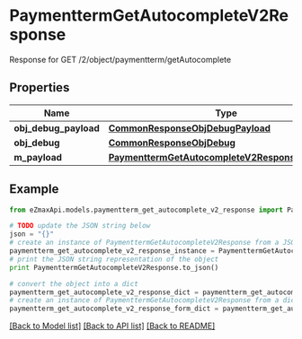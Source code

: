 # PaymenttermGetAutocompleteV2Response

Response for GET /2/object/paymentterm/getAutocomplete

## Properties

Name | Type | Description | Notes
------------ | ------------- | ------------- | -------------
**obj_debug_payload** | [**CommonResponseObjDebugPayload**](CommonResponseObjDebugPayload.md) |  | 
**obj_debug** | [**CommonResponseObjDebug**](CommonResponseObjDebug.md) |  | [optional] 
**m_payload** | [**PaymenttermGetAutocompleteV2ResponseMPayload**](PaymenttermGetAutocompleteV2ResponseMPayload.md) |  | 

## Example

```python
from eZmaxApi.models.paymentterm_get_autocomplete_v2_response import PaymenttermGetAutocompleteV2Response

# TODO update the JSON string below
json = "{}"
# create an instance of PaymenttermGetAutocompleteV2Response from a JSON string
paymentterm_get_autocomplete_v2_response_instance = PaymenttermGetAutocompleteV2Response.from_json(json)
# print the JSON string representation of the object
print PaymenttermGetAutocompleteV2Response.to_json()

# convert the object into a dict
paymentterm_get_autocomplete_v2_response_dict = paymentterm_get_autocomplete_v2_response_instance.to_dict()
# create an instance of PaymenttermGetAutocompleteV2Response from a dict
paymentterm_get_autocomplete_v2_response_form_dict = paymentterm_get_autocomplete_v2_response.from_dict(paymentterm_get_autocomplete_v2_response_dict)
```
[[Back to Model list]](../README.md#documentation-for-models) [[Back to API list]](../README.md#documentation-for-api-endpoints) [[Back to README]](../README.md)


